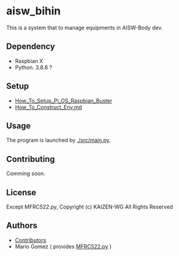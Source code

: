 # aisw_bihin
This is a system that to manage equipments in AISW-Body dev.

## Dependency

- Raspbian X
- Python. 3.8.6 ? 

## Setup

- [How_To_Setup_Pi_OS_Raspbian_Buster](./docs/How_To_Setup_Pi_OS_Raspbian_Buster.pdf)
- [How_To_Construct_Env.md](./docs/How_To_Construct_Env.md)

## Usage

The program is launched by [./src/main.py](./src/main.py).

## Contributing

Comming soon.

## License

Except MFRC522.py, Copyright (c) KAIZEN-WG All Rights Reserved 

## Authors

 - [Contributors](./graphs/contributors)
 - Mario Gomez ( provides [MFRC522.py](./src/dev/input/MFRC522.py) )



